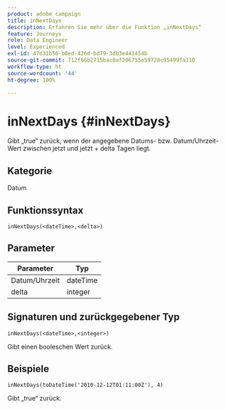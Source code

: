 ```yaml
---
product: adobe campaign
title: inNextDays
description: Erfahren Sie mehr über die Funktion „inNextDays“
feature: Journeys
role: Data Engineer
level: Experienced
exl-id: 47d31b56-b0ed-426d-bd79-3db3e441454b
source-git-commit: 712f66b2715bac0af206755e59728c95499fa110
workflow-type: ht
source-wordcount: '44'
ht-degree: 100%

---
```


# inNextDays {#inNextDays}

Gibt „true“ zurück, wenn der angegebene Datums- bzw. Datum/Uhrzeit-Wert zwischen jetzt und jetzt + delta Tagen liegt.

## Kategorie

Datum

## Funktionssyntax

`inNextDays(<dateTime>,<delta>)`

## Parameter

| Parameter | Typ |
|-----------|------------------|
| Datum/Uhrzeit | dateTime |
| delta | integer |

## Signaturen und zurückgegebener Typ

`inNextDays(<dateTime>,<integer>)`

Gibt einen booleschen Wert zurück.

## Beispiele

`inNextDays(toDateTime('2010-12-12T01:11:00Z'), 4)`

Gibt „true“ zurück.

